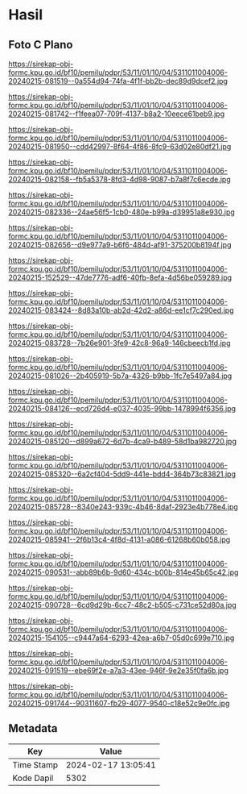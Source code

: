 # Hasil

## Foto C Plano

https://sirekap-obj-formc.kpu.go.id/bf10/pemilu/pdpr/53/11/01/10/04/5311011004006-20240215-081519--0a554d94-74fa-4f1f-bb2b-dec89d9dcef2.jpg

https://sirekap-obj-formc.kpu.go.id/bf10/pemilu/pdpr/53/11/01/10/04/5311011004006-20240215-081742--f1feea07-709f-4137-b8a2-10eece61beb9.jpg

https://sirekap-obj-formc.kpu.go.id/bf10/pemilu/pdpr/53/11/01/10/04/5311011004006-20240215-081950--cdd42997-8f64-4f86-8fc9-63d02e80df21.jpg

https://sirekap-obj-formc.kpu.go.id/bf10/pemilu/pdpr/53/11/01/10/04/5311011004006-20240215-082158--fb5a5378-8fd3-4d98-9087-b7a8f7c6ecde.jpg

https://sirekap-obj-formc.kpu.go.id/bf10/pemilu/pdpr/53/11/01/10/04/5311011004006-20240215-082336--24ae56f5-1cb0-480e-b99a-d39951a8e930.jpg

https://sirekap-obj-formc.kpu.go.id/bf10/pemilu/pdpr/53/11/01/10/04/5311011004006-20240215-082656--d9e977a9-b6f6-484d-af91-375200b8194f.jpg

https://sirekap-obj-formc.kpu.go.id/bf10/pemilu/pdpr/53/11/01/10/04/5311011004006-20240215-152529--47de7776-adf6-40fb-8efa-4d56be059289.jpg

https://sirekap-obj-formc.kpu.go.id/bf10/pemilu/pdpr/53/11/01/10/04/5311011004006-20240215-083424--8d83a10b-ab2d-42d2-a86d-ee1cf7c290ed.jpg

https://sirekap-obj-formc.kpu.go.id/bf10/pemilu/pdpr/53/11/01/10/04/5311011004006-20240215-083728--7b26e901-3fe9-42c8-96a9-146cbeecb1fd.jpg

https://sirekap-obj-formc.kpu.go.id/bf10/pemilu/pdpr/53/11/01/10/04/5311011004006-20240215-081026--2b405919-5b7a-4326-b9bb-1fc7e5497a84.jpg

https://sirekap-obj-formc.kpu.go.id/bf10/pemilu/pdpr/53/11/01/10/04/5311011004006-20240215-084126--ecd726d4-e037-4035-99bb-1478994f6356.jpg

https://sirekap-obj-formc.kpu.go.id/bf10/pemilu/pdpr/53/11/01/10/04/5311011004006-20240215-085120--d899a672-6d7b-4ca9-b489-58d1ba982720.jpg

https://sirekap-obj-formc.kpu.go.id/bf10/pemilu/pdpr/53/11/01/10/04/5311011004006-20240215-085320--6a2cf404-5dd9-441e-bdd4-364b73c83821.jpg

https://sirekap-obj-formc.kpu.go.id/bf10/pemilu/pdpr/53/11/01/10/04/5311011004006-20240215-085728--8340e243-939c-4b46-8daf-2923e4b778e4.jpg

https://sirekap-obj-formc.kpu.go.id/bf10/pemilu/pdpr/53/11/01/10/04/5311011004006-20240215-085941--2f6b13c4-4f8d-4131-a086-61268b60b058.jpg

https://sirekap-obj-formc.kpu.go.id/bf10/pemilu/pdpr/53/11/01/10/04/5311011004006-20240215-090531--abb89b6b-9d60-434c-b00b-814e45b65c42.jpg

https://sirekap-obj-formc.kpu.go.id/bf10/pemilu/pdpr/53/11/01/10/04/5311011004006-20240215-090728--6cd9d29b-6cc7-48c2-b505-c731ce52d80a.jpg

https://sirekap-obj-formc.kpu.go.id/bf10/pemilu/pdpr/53/11/01/10/04/5311011004006-20240215-154105--c9447a64-6293-42ea-a6b7-05d0c699e710.jpg

https://sirekap-obj-formc.kpu.go.id/bf10/pemilu/pdpr/53/11/01/10/04/5311011004006-20240215-091519--ebe69f2e-a7a3-43ee-946f-9e2e35f0fa6b.jpg

https://sirekap-obj-formc.kpu.go.id/bf10/pemilu/pdpr/53/11/01/10/04/5311011004006-20240215-091744--90311607-fb29-4077-9540-c18e52c9e0fc.jpg


## Metadata

| Key        | Value               |
| ---------- | ------------------- |
| Time Stamp | 2024-02-17 13:05:41 |
| Kode Dapil | 5302                |



